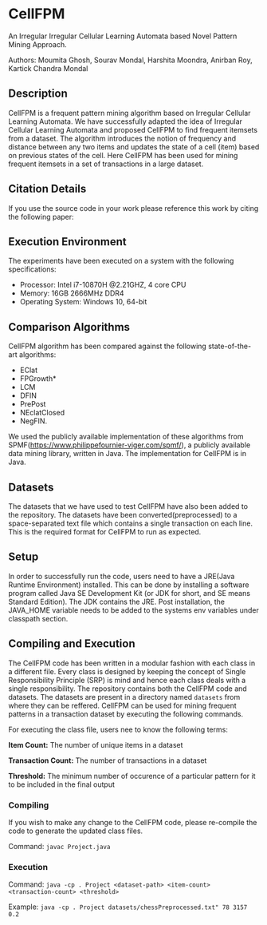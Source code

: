 # CellFPM
An Irregular Irregular Cellular Learning Automata based Novel Pattern Mining Approach.

Authors: Moumita Ghosh, Sourav Mondal, Harshita Moondra, Anirban Roy, Kartick Chandra Mondal

## Description
CellFPM is a frequent pattern mining algorithm based on Irregular Cellular Learning Automata. We have successfully adapted the idea of Irregular Cellular Learning Automata and proposed CellFPM to find frequent itemsets from a dataset. The algorithm introduces the notion of frequency and distance between any two items and updates the state of a cell (item) based on previous states of the cell. Here CellFPM has been used for mining frequent itemsets in a set of transactions in a large dataset.


## Citation Details
If you use the source code in your work please reference this work by citing the following paper:

<To be added after publication>

## Execution Environment
The experiments have been executed on a system with the following specifications:
- Processor: Intel i7-10870H @2.21GHZ, 4 core CPU
- Memory: 16GB 2666MHz DDR4
- Operating System: Windows 10, 64-bit

## Comparison Algorithms
CellFPM algorithm has been compared against the following state-of-the-art algorithms: 
- EClat
- FPGrowth*
- LCM
- DFIN
- PrePost
- NEclatClosed
- NegFIN.

We used the publicly available implementation of these algorithms from SPMF(https://www.philippefournier-viger.com/spmf/), a publicly available data mining library, written in Java.
The implementation for CellFPM is in Java.

## Datasets
The datasets that we have used to test CellFPM have also been added to the repository. The datasets have been converted(preprocessed) to a space-separated text file which contains a single transaction on each line. This is the required format for CellFPM to run as expected.

## Setup
In order to successfully run the code, users need to have a JRE(Java Runtime Environment) installed. This can be done by installing a software program called Java SE Development Kit (or JDK for short, and SE means Standard Edition). The JDK contains the JRE. Post installation, the JAVA_HOME variable needs to be added to the systems env variables under classpath section.

## Compiling and Execution
The CellFPM code has been written in a modular fashion with each class in a different file. Every class is designed by keeping the concept of Single Responsibility Principle (SRP) is mind and hence each class deals with a single responsibility. The repository contains both the CellFPM code and datasets. The datasets are present in a directory named ```datasets``` from where they can be reffered. CellFPM can be used for mining frequent patterns in a transaction dataset by executing the following commands.

For executing the class file, users nee to know the following terms:

**Item Count:** The number of unique items in a dataset

**Transaction Count:** The number of transactions in a dataset

**Threshold:** The minimum number of occurence of a particular pattern for it to be included in the final output

### Compiling
If you wish to make any change to the CellFPM code, please re-compile the code to generate the updated class files.

Command:
```javac Project.java```

### Execution
Command:
```java -cp . Project <dataset-path> <item-count> <transaction-count> <threshold>```

Example:
```java -cp . Project datasets/chessPreprocessed.txt" 78 3157 0.2```

